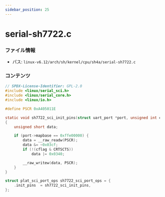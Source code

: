 ```yaml
---
sidebar_position: 25
---
```

# serial-sh7722.c

### ファイル情報

- パス: `linux-v6.12/arch/sh/kernel/cpu/sh4a/serial-sh7722.c`

### コンテンツ

```c
// SPDX-License-Identifier: GPL-2.0
#include <linux/serial_sci.h>
#include <linux/serial_core.h>
#include <linux/io.h>

#define PSCR 0xA405011E

static void sh7722_sci_init_pins(struct uart_port *port, unsigned int cflag)
{
	unsigned short data;

	if (port->mapbase == 0xffe00000) {
		data = __raw_readw(PSCR);
		data &= ~0x03cf;
		if (!(cflag & CRTSCTS))
			data |= 0x0340;

		__raw_writew(data, PSCR);
	}
}

struct plat_sci_port_ops sh7722_sci_port_ops = {
	.init_pins	= sh7722_sci_init_pins,
};

```
